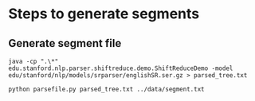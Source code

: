 # Steps to  generate segments

## Generate segment file

`java -cp ".\*"  edu.stanford.nlp.parser.shiftreduce.demo.ShiftReduceDemo -model edu/stanford/nlp/models/srparser/englishSR.ser.gz > parsed_tree.txt`

`python parsefile.py parsed_tree.txt ../data/segment.txt`


